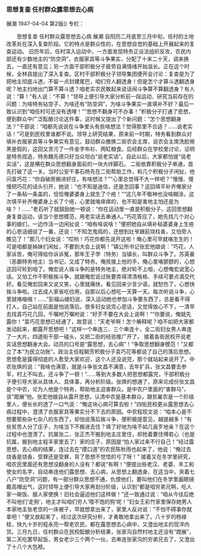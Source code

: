 ### 思想复查  任村群众露思想去心病
展潮
1947-04-04
第2版()
专栏：

　　思想复查
    任村群众露思想去心病
    展潮
    自阳历二月底至三月中旬，任村的土地改革处在深入复查阶段。它的特点是群众性的，在思想自觉的基础上开展起来的复查运动。
    旧历年后，任村深入运动中，一方面发现特务正设法组织反攻，农民内部还有少数地主的“防空洞”，衣服家具等斗争果实，分配了十来二十天，调来换去，一直还有意见；另一方面干部积极分子疲劳自满情绪开始滋长。正在这个时候，全林县提出了深入复查。区村干部积极分子领导集团便开会讨论：复查是为了把地主彻底斗透，不留一点封建尾巴，咱们穷人翻透身！但是怎个才算斗透翻透身呢？地主扫地出门算不算斗透？咱老实农民敢起来说话闹斗争算不算翻透身？有人说：“算！”有人说：“不算！”领导上便引导大家分析前一段运动、研究当前存在的问题：为啥特务钻空子，为啥还有“防空洞”，为啥斗争果实一直填补不好？最后一致认识到“咱任村可还没有透哩！”“思想不翻身可不办事！”积极分子打通了思想，便到群众中广泛酝酿讨论这件事，这时候又提出了个新问题：“怎个思想翻身法？”干部说：“咱都先说说在斗争里头有些啥想法？觉得那里不合适？……说老实话！”可是到民校里谁都不说。领导上研究结果，原来前一时期，特务看到群众对填补衣服家具等斗争果实有意见，鼓动群众撤换二街农会主席，说农会主席洗脸擦黑是假的，这回又贪污了一件金字布衫、两缸粮食。后经群众在学校里讨论，证明是特务捏造，特务魏先德只好当众坦白“说老实话”。自此以后，大家都怕提“说老实话”，这是横在群众思想翻身面前的一块大绊脚石。
    二街依靠积极分子串通，首先打破了这一关。当时公安干事石杨先在二街帮助工作，和几个积极分子闲扯，他问袁巧花：“你自破房搬进好庄，有啥想法？”“心里总觉得不大一样吧？”慢慢、慢慢把巧花的话头引开，她说：“也不知是迷信，还是怎回事？这回填平补齐俺家分了一条毡一条盖的，恰恰俺婆婆身上就生了个疮！”“这几年不敬神也没啥糊涂，这次填平补齐俺婆身上长了个疮，心里就咯痒痒的，也不知是害地主怕还是为啥？！……”老石听了就鼓励她一顿说：“你在运动里一直是积极分子，这回思想翻身复查运动，该当个思想模范，用老实话去串通人。”巧花答应了，她先找几个对心事的娘们，一边作活一边闲扯说：“咱有啥说啥！”便把她自从填补毡婆婆身上生疮的心思话细说了一番，还说：“不知怎鬼捣的，还想到灶爷跟前烧柱香，又怕旁人瞧见了！”那几个妇女说：“哎哟！巧花你都先说开这啦！俺心里可早就咯生生的！可是咱都是姊妹们闲扯，不要到大会上说啊！”镇公所书记张宏他娘说：“巧花，人家诉苦，俺可得给你诉诉冤，那年王子学（特务）当镇长，叫群众斗争了。苏英豪（恶霸特务地主）当书记，又成了特务。俺孩接上他的手，俺心里咯颤颤的，心想这回可轮到咱了。俺宏说人挨斗争的是特务地主，绝对轮不上咱，心想俺宏说宽心话。又怕工作不积极挨斗争，就跟俺宏说过账要弄得清清格格、手续可要点滴交代好。看见俺宏回来又说又笑，心里就痛快，看见回来少言少语，就愁伤了，心想快挨斗争啦。过去成人家省吃俭用，自那以后心想吃一天算一天。每次听说斗争，心里就咯缩缩！……”彭福山媳妇说，深入运动她也参加斗争要东西了，总是看不得打人，自己站在前面是怕说落后。很多妇女说完心思话，又觉得放心不下，一清早去找袁巧花几回，千嘱咐万嘱咐说：“好歹不要在大会上说啊！”“你要说，俺就先露你！”袁巧花思想已经通了，故意说：“天老爷啊！怎个解释呢？咱不如把大家都发动起来，都露开思想吧！”这样一个串连三、三个串连十，全二街妇女男人串连了一大片。四道街干部一碰头，又把二街的经验推广开了。
    接着各街民校开说老实话思想翻身大会。动员的口号是“露思想，去心病”！“争取思想翻身模范！”又都立了本“为民立功账”，政治主任程毓芳积极分子袁巧花等都说了自己的落后思想。思想愈是露得彻底的人愈受大家欢迎，这个人还没说完，那个就站起来说开了。中农张焕的说：“我啥也满意，就是斗争张文昌不满意，去年扩兵，张文昌要去参军，村上不叫去，还斗争了一顿！”……等到大多数人把思想都露完，干部积极分子便引导大家从具体人、具体事，再分析阶级。张焕的想通了，原来论成份张文昌是个中农，论为人他是个特务，帮助地主迫害群众。是中农户里面的“害群马”，该“蹬展”他。张宏他娘自从露开思想，认清中农是基本群众，跟贫雇农是一个阶级里人，便长长的透了一口气说：“俺这块心病可算去啦！”四街民校更从露思想去心病过程中，澄清了衣服家具等果实分不下去的原因。中农程现文说：“咱本心是不想要那些杂七杂八的东西了，却怕说落后挨斗争，便积极提意见，越提越多！”有些贫苦人分了庄子，为啥当下不搬进去住？填了好地为啥不如几亩歹地亲？在这个过程中也澄清了。抗属张二、张正杰不搬到地主庄里住，却抢着要住傅若心（也是抗属，搬到地主程丰家里去了）家的庄子，原因是“怕人家过来不行自己！”经过露思想，去心病的结果，连过去在“摸口道”的农民陈秋雨也起来了，他说：“俺过去烧香是烧香，受罪还是受罪，背了思想不觉悟的亏了呀！”
    接着又在冬学里研究，咱农民里面还有思想没翻身的人没有？都说“有啊！”便提出些老汉、老婆、羊工和使女的名字，自动串连他们露思想、去心病，从思想上翻透身。在这当中，夹着七八户“防空洞”问题，有一部分群众思想不通，仇恨他们，要叫他们在冬学里画眼镜戴高帽出气，这时领导上便引导大家再划分阶级，认识到“都是咱穷弟兄啊，吃人家一碗饭、服人家使换！旧社会逼迫他们这样做！”还一致通过说：“咱从今往后绝不叫他们‘走狗’，地主才叫咱们穷人‘喂不饱的狗’呢！”妇女王彩竹家里保存她男人本家地主张老空的一床被子，早就想拿出来了，家里人反对说：“不怕不碍事你就拿吧！”便又放起来了，经过这次研究分析，才勇敢地拿出来了。八十岁的杨禄桂，快九十岁的程永亮一帮老农民，都在露思想去心病中，又澄出地主的现洋内货。三月九日，任村群众在民校酝酿分析结果，张家沟自然村地主还没有“蹬展”，第二天吃罢早起饭，男女老少三个两个一伙，去串连张家沟的穷弟兄去了，又澄出了十八个大包袱。
